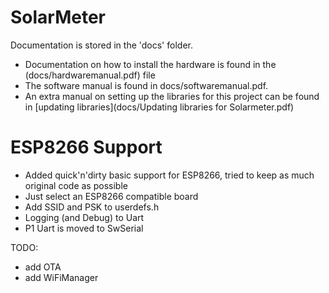 # SolarMeter
Documentation is stored in the 'docs' folder.

* Documentation on how to install the hardware is found in the (docs/hardwaremanual.pdf) file
* The software manual is found in docs/softwaremanual.pdf.
* An extra manual on setting up the libraries for this project can be found in [updating libraries](docs/Updating libraries for Solarmeter.pdf)

# ESP8266 Support
* Added quick'n'dirty basic support for ESP8266, tried to keep as much original code as possible
* Just select an ESP8266 compatible board
* Add SSID and PSK to userdefs.h
* Logging (and Debug) to Uart
* P1 Uart is moved to SwSerial

TODO:
* add OTA
* add WiFiManager
